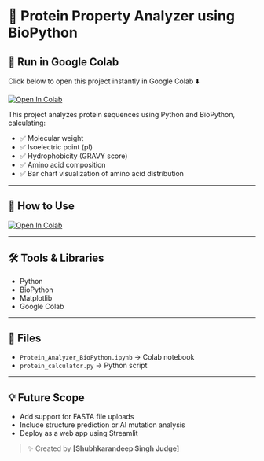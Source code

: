 # 🧬 Protein Property Analyzer using BioPython


## 🚀 Run in Google Colab

Click below to open this project instantly in Google Colab ⬇️

[![Open In Colab](https://colab.research.google.com/assets/colab-badge.svg)](https://colab.research.google.com/github/shubh-1909/protein-property-analyzer/blob/main/protein_Analyzer_BioPython.ipynb)




This project analyzes protein sequences using Python and BioPython, calculating:

- ✅ Molecular weight
- ✅ Isoelectric point (pI)
- ✅ Hydrophobicity (GRAVY score)
- ✅ Amino acid composition
- ✅ Bar chart visualization of amino acid distribution

---

## 📌 How to Use
[![Open In Colab](https://colab.research.google.com/assets/colab-badge.svg)](https://colab.research.google.com/github/shubhkaran/protein-property-analyzer/blob/main/Protein_Analyzer_BioPython.ipynb)


---

## 🛠️ Tools & Libraries
- Python
- BioPython
- Matplotlib
- Google Colab

---

## 📂 Files
- `Protein_Analyzer_BioPython.ipynb` → Colab notebook
- `protein_calculator.py` → Python script

---

## 💡 Future Scope
- Add support for FASTA file uploads
- Include structure prediction or AI mutation analysis
- Deploy as a web app using Streamlit

> ✨ Created by **[Shubhkarandeep Singh Judge]**

